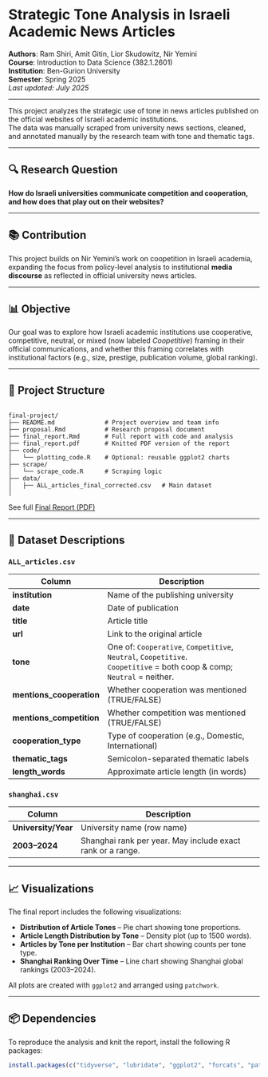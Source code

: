 # Strategic Tone Analysis in Israeli Academic News Articles

**Authors**: Ram Shiri, Amit Gitin, Lior Skudowitz, Nir Yemini  
**Course**: Introduction to Data Science (382.1.2601)  
**Institution**: Ben-Gurion University  
**Semester**: Spring 2025  
_Last updated: July 2025_

---

This project analyzes the strategic use of tone in news articles published on the official websites of Israeli academic institutions.  
The data was manually scraped from university news sections, cleaned, and annotated manually by the research team with tone and thematic tags.

---

## 🔍 Research Question

**How do Israeli universities communicate competition and cooperation, and how does that play out on their websites?**

---

## 📚 Contribution

This project builds on Nir Yemini’s work on coopetition in Israeli academia, expanding the focus from policy-level analysis to institutional **media discourse** as reflected in official university news articles.

---

## 📊 Objective

Our goal was to explore how Israeli academic institutions use cooperative, competitive, neutral, or mixed (now labeled *Coopetitive*) framing in their official communications, and whether this framing correlates with institutional factors (e.g., size, prestige, publication volume, global ranking).

---

## 📁 Project Structure

```

final-project/
├── README.md              # Project overview and team info
├── proposal.Rmd           # Research proposal document
├── final_report.Rmd       # Full report with code and analysis
├── final_report.pdf       # Knitted PDF version of the report
├── code/
│   └── plotting_code.R    # Optional: reusable ggplot2 charts
├── scrape/
│   └── scrape_code.R      # Scraping logic 
├── data/
│   ├── ALL_articles_final_corrected.csv   # Main dataset 
│   

```
 See full [Final Report (PDF)](./Final_report.pdf)

---

## 📄 Dataset Descriptions

### `ALL_articles.csv`

| Column                    | Description                                                                 |
|---------------------------|-----------------------------------------------------------------------------|
| **institution**           | Name of the publishing university                                           |
| **date**                  | Date of publication                                                         |
| **title**                 | Article title                                                               |
| **url**                   | Link to the original article                                                |
| **tone**                  | One of: `Cooperative`, `Competitive`, `Neutral`, `Coopetitive`. <br> `Coopetitive` = both coop & comp; `Neutral` = neither. |
| **mentions_cooperation**  | Whether cooperation was mentioned (TRUE/FALSE)                              |
| **mentions_competition**  | Whether competition was mentioned (TRUE/FALSE)                              |
| **cooperation_type**      | Type of cooperation (e.g., Domestic, International)                         |
| **thematic_tags**         | Semicolon-separated thematic labels                                         |
| **length_words**          | Approximate article length (in words)                                       |

### `shanghai.csv`

| Column            | Description                                                     |
|-------------------|-----------------------------------------------------------------|
| **University/Year** | University name (row name)                                     |
| **2003–2024**     | Shanghai rank per year. May include exact rank or a range.      |

---

## 📈 Visualizations

The final report includes the following visualizations:

- **Distribution of Article Tones** – Pie chart showing tone proportions.
- **Article Length Distribution by Tone** – Density plot (up to 1500 words).
- **Articles by Tone per Institution** – Bar chart showing counts per tone type.
- **Shanghai Ranking Over Time** – Line chart showing Shanghai global rankings (2003–2024).

All plots are created with `ggplot2` and arranged using `patchwork`.

---

## 📦 Dependencies

To reproduce the analysis and knit the report, install the following R packages:

```r
install.packages(c("tidyverse", "lubridate", "ggplot2", "forcats", "patchwork"))


